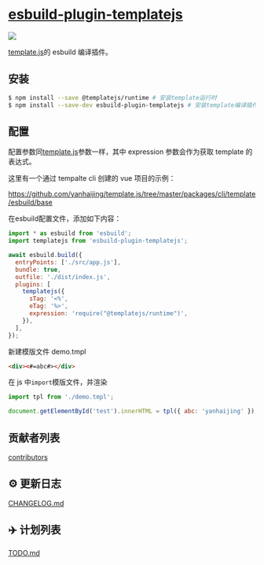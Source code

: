 # [esbuild-plugin-templatejs](https://github.com/yanhaijing/template.js/blob/master/packages/esbuild-plugin-templatejs)

[![](https://img.shields.io/badge/Powered%20by-jslib%20base-brightgreen.svg)](https://github.com/yanhaijing/jslib-base)

[template.js](https://github.com/yanhaijing/template.js)的 esbuild 编译插件。

## 安装

```bash
$ npm install --save @templatejs/runtime # 安装template运行时
$ npm install --save-dev esbuild-plugin-templatejs # 安装template编译插件
```

## 配置

配置参数同[template.js](https://github.com/yanhaijing/template.js/blob/master/doc/api.md#templateconfig)参数一样，其中 expression 参数会作为获取 template 的表达式。

这里有一个通过 tempalte cli 创建的 vue 项目的示例：

https://github.com/yanhaijing/template.js/tree/master/packages/cli/template/esbuild/base

在esbuild配置文件，添加如下内容：

```js
import * as esbuild from 'esbuild';
import templatejs from 'esbuild-plugin-templatejs';

await esbuild.build({
  entryPoints: ['./src/app.js'],
  bundle: true,
  outfile: './dist/index.js',
  plugins: [
    templatejs({
      sTag: '<%',
      eTag: '%>',
      expression: 'require("@templatejs/runtime")',
    }),
  ],
});
```

新建模版文件 demo.tmpl

```html
<div><#=abc#></div>
```

在 js 中`import`模版文件，并渲染

```js
import tpl from './demo.tmpl';

document.getElementById('test').innerHTML = tpl({ abc: 'yanhaijing' });
```

## 贡献者列表

[contributors](https://github.com/yanhaijing/template.js/graphs/contributors)

## :gear: 更新日志

[CHANGELOG.md](https://github.com/yanhaijing/template.js/blob/master/CHANGELOG.md)

## :airplane: 计划列表

[TODO.md](https://github.com/yanhaijing/template.js/blob/master/TODO.md)
